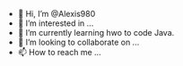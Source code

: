 - 👋 Hi, I’m @Alexis980
- 👀 I’m interested in ...
- 🌱 I’m currently learning hwo to code Java.
- 💞️ I’m looking to collaborate on ...
- 📫 How to reach me ...

<!---
Alexis980/Alexis980 is a ✨ special ✨ repository because its `README.md` (this file) appears on your GitHub profile.
You can click the Preview link to take a look at your changes.
--->
